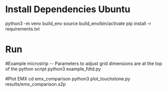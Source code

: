# Install Dependencies Ubuntu 
python3 -m venv build\_env
source build\_env/bin/activate
pip install -r requirements.txt

# Run
#Example microstrip -- Parameters to adjust grid dimensions are at the top of the python script
python3 example\_fdtd.py

#Plot EMX
cd emx\_comparison
python3 plot\_touchstone.py results/emx\_comparison.s2p

